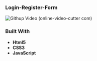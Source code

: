 ### Login-Register-Form
![Githup Video (online-video-cutter com)](https://user-images.githubusercontent.com/60065412/81776037-78125b00-9507-11ea-9e6e-3ed155fc7e75.gif)


### Built With
- **Html5**
- **CSS3**
- **JavaScript**

